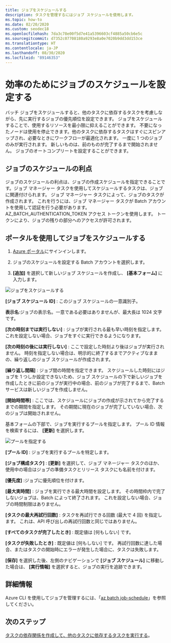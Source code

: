 ```yaml
---
title: ジョブをスケジュールする
description: タスクを管理するにはジョブ スケジュールを使用します。
ms.topic: how-to
ms.date: 02/20/2020
ms.custom: seodec18
ms.openlocfilehash: 7da3c78e00f5d7e41a5396603cf4885a50cb6e5c
ms.sourcegitcommit: d7352c07708180a9293e8a0e7020b9dd3dd153ce
ms.translationtype: HT
ms.contentlocale: ja-JP
ms.lasthandoff: 08/30/2020
ms.locfileid: "89146353"
---
```

# <a name="schedule-jobs-for-efficiency"></a>効率のためにジョブのスケジュールを設定する

バッチ ジョブをスケジュールすると、他のタスクに依存するタスクを考慮しながら、先に実行するジョブの優先順位を設定できます。 ジョブをスケジュールすることで、使用するリソースを最小限に抑えることができます。 不要になったノードは使用を停止できます。他のタスクに依存するタスクはすぐにスピンアップされ、必要なときにワークフローが最適化されます。 一度に 1 つのジョブのみが実行されます。 新しいものは、前のものが完了するまで開始されません。 ジョブのオートコンプリートを設定することができます。 

## <a name="benefit-of-job-scheduling"></a>ジョブのスケジュールの利点

ジョブのスケジュールの利点は、ジョブの作成スケジュールを指定できることです。ジョブ マネージャー タスクを使用してスケジュールするタスクは、ジョブに関連付けられます。 ジョブ マネージャー タスクによって、ジョブのタスクが作成されます。 これを行うには、ジョブ マネージャー タスクが Batch アカウントを使用して認証を行う必要があります。 AZ_BATCH_AUTHENTICATION_TOKEN アクセス トークンを使用します。 トークンにより、ジョブの残りの部分へのアクセスが許可されます。 

## <a name="use-the-portal-to-schedule-a-job"></a>ポータルを使用してジョブをスケジュールする

   1. [Azure ポータル](https://portal.azure.com/)にサインインします。

   2. ジョブのスケジュールを設定する Batch アカウントを選択します。

   3. **[追加]** を選択して新しいジョブ スケジュールを作成し、 **[基本フォーム]** に入力します。



![ジョブをスケジュールする][1]

**[ジョブ スケジュール ID]** : このジョブ スケジュールの一意識別子。

**表示名**:ジョブの表示名。一意である必要はありませんが、最大長は 1024 文字です。

**[次の時刻までは実行しない]** : ジョブが実行される最も早い時刻を指定します。 これを設定しない場合、ジョブをすぐに実行できるようになります。

**[次の時刻の後には実行しない]** : ここで設定した時刻より後はジョブが実行されません。 時刻を指定しない場合は、明示的に終了するまでアクティブなままの、繰り返しのジョブ スケジュールが作成されます。

**[繰り返し間隔]** : ジョブ間の時間を指定できます。 スケジュールした時刻にはジョブを 1 つしか設定できないため、ジョブ スケジュールの下で新しいジョブを作成したときに前のジョブが実行中の場合、前のジョブが完了するまで、Batch サービスは新しいジョブを作成しません。  

**[開始時間帯]** : ここでは、スケジュールにジョブの作成が示されてから完了するまでの期間を指定します。 その期間に現在のジョブが完了していない場合、次のジョブは開始されません。

基本フォームの下部で、ジョブを実行するプールを指定します。 プール ID 情報を検索するには、 **[更新]** を選択します。 

![プールを指定する][2]


**[プール ID]** : ジョブを実行するプールを特定します。

**[ジョブ構成タスク]** : **[更新]** を選択して、ジョブ マネージャー タスクのほか、使用中の場合はジョブの準備タスクとリリース タスクにも名前を付けます。

**[優先度]** :ジョブに優先順位を付けます。

**[最大実時間]** : ジョブを実行できる最大時間を設定します。 その時間枠内で完了しないジョブは、Batch によって終了されます。 これを設定しない場合、ジョブの時間制限はありません。

**[タスクの最大再試行回数]** : タスクを再試行できる回数 (最大で 4 回) を指定します。 これは、API 呼び出しの再試行回数と同じではありません。

**[すべてのタスクが完了したとき]** : 既定値は [何もしない] です。

**[タスクが失敗したとき]** : 既定値は [何もしない] です。 再試行回数に達した場合、またはタスクの開始時にエラーが発生した場合に、タスクは失敗します。 

**[保存]** を選択した後、左側のナビゲーションで **[ジョブ スケジュール]** に移動した場合は、 **[実行情報]** を選択すると、ジョブの実行を追跡できます。


## <a name="for-more-information"></a>詳細情報

Azure CLI を使用してジョブを管理するには、「[az batch job-schedule](/cli/azure/batch/job-schedule)」を参照してください。

## <a name="next-steps"></a>次のステップ

[タスクの依存関係を作成して、他のタスクに依存するタスクを実行する](batch-task-dependencies.md)。





[1]: ./media/batch-job-schedule/add_job_schedule-02.png
[2]: ./media/batch-job-schedule/add_job_schedule-03.png


